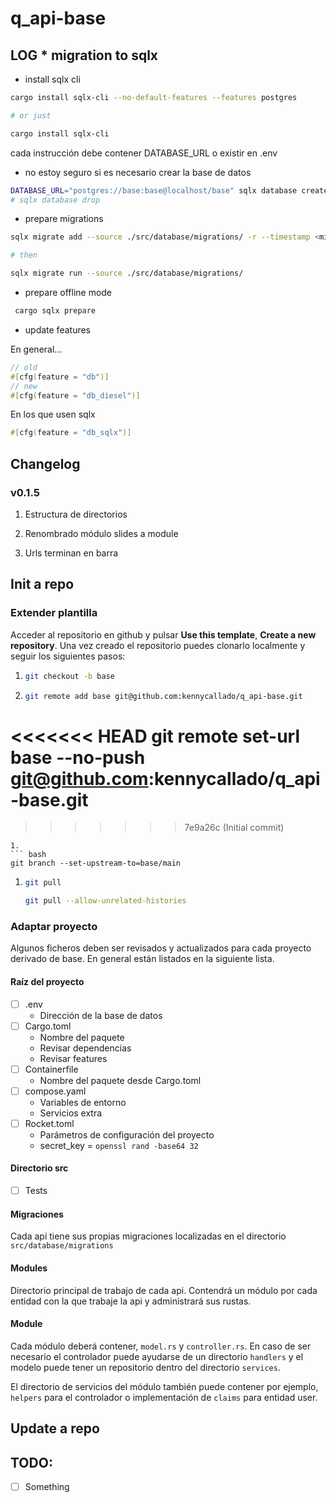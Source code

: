 # q_api-base

## LOG * migration to sqlx

- install sqlx cli
``` bash
cargo install sqlx-cli --no-default-features --features postgres

# or just

cargo install sqlx-cli 
```

cada instrucción debe contener DATABASE_URL o existir en .env

- no estoy seguro si es necesario crear la base de datos
``` bash
DATABASE_URL="postgres://base:base@localhost/base" sqlx database create
# sqlx database drop
```

- prepare migrations
``` bash
sqlx migrate add --source ./src/database/migrations/ -r --timestamp <migration_name>

# then

sqlx migrate run --source ./src/database/migrations/
```

- prepare offline mode
``` bash
 cargo sqlx prepare
```

- update features

En general...
``` rust
// old
#[cfg(feature = "db")]
// new
#[cfg(feature = "db_diesel")]
```
En los que usen sqlx
``` rust
#[cfg(feature = "db_sqlx")]
```

## Changelog

### v0.1.5

1. Estructura de directorios

1. Renombrado módulo slides a module

1. Urls terminan en barra

## Init a repo

### Extender plantilla

Acceder al repositorio en github y pulsar **Use this template**, **Create a new repository**. Una vez creado el repositorio puedes clonarlo localmente y seguir los siguientes pasos:

1. 
   ``` bash
   git checkout -b base
   ```
1. 
   ``` bash
   git remote add base git@github.com:kennycallado/q_api-base.git
<<<<<<< HEAD
   git remote set-url base --no-push git@github.com:kennycallado/q_api-base.git
=======
>>>>>>> 7e9a26c (Initial commit)
   ```
1. 
   ``` bash
   git branch --set-upstream-to=base/main
   ```
1. 
   ``` bash
   git pull
   ```

   ``` bash
   git pull --allow-unrelated-histories
   ```

<!-- quizá mejor si no mantiene la rama
1. 
   ``` bash
   git checkout main
   ```
1. 
   ``` bash
   git push origin base
   ```
-->

### Adaptar proyecto

Algunos ficheros deben ser revisados y actualizados para cada proyecto derivado de base. En general están listados en la siguiente lista.

#### Raíz del proyecto

- [ ] .env
  - Dirección de la base de datos
- [ ] Cargo.toml
  - Nombre del paquete
  - Revisar dependencias
  - Revisar features
- [ ] Containerfile
  - Nombre del paquete desde Cargo.toml
- [ ] compose.yaml
  - Variables de entorno
  - Servicios extra
- [ ] Rocket.toml
  - Parámetros de configuración del proyecto
  - secret_key = `openssl rand -base64 32`

#### Directorio src

- [ ] Tests

#### Migraciones

Cada api tiene sus propias migraciones localizadas en el directorio `src/database/migrations`

#### Modules

Directorio principal de trabajo de cada api. Contendrá un módulo por cada entidad con la que trabaje la api y administrará sus rustas.

#### Module

Cada módulo deberá contener, `model.rs` y `controller.rs`. En caso de ser necesario el controlador puede ayudarse de un directorio `handlers` y el modelo puede tener un repositorio dentro del directorio `services`.

El directorio de servicios del módulo también puede contener por ejemplo, `helpers` para el controlador o implementación de `claims` para entidad user.

## Update a repo


## TODO:

- [ ] Something
